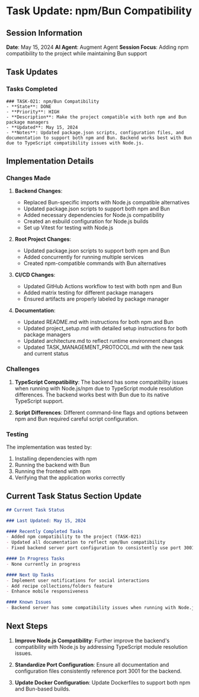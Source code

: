# Task Update: npm/Bun Compatibility

## Session Information

**Date**: May 15, 2024
**AI Agent**: Augment Agent
**Session Focus**: Adding npm compatibility to the project while maintaining Bun support

## Task Updates

### Tasks Completed

```
### TASK-021: npm/Bun Compatibility
- **State**: DONE
- **Priority**: HIGH
- **Description**: Make the project compatible with both npm and Bun package managers
- **Updated**: May 15, 2024
- **Notes**: Updated package.json scripts, configuration files, and documentation to support both npm and Bun. Backend works best with Bun due to TypeScript compatibility issues with Node.js.
```

## Implementation Details

### Changes Made

1. **Backend Changes**:
   - Replaced Bun-specific imports with Node.js compatible alternatives
   - Updated package.json scripts to support both npm and Bun
   - Added necessary dependencies for Node.js compatibility
   - Created an esbuild configuration for Node.js builds
   - Set up Vitest for testing with Node.js

2. **Root Project Changes**:
   - Updated package.json scripts to support both npm and Bun
   - Added concurrently for running multiple services
   - Created npm-compatible commands with Bun alternatives

3. **CI/CD Changes**:
   - Updated GitHub Actions workflow to test with both npm and Bun
   - Added matrix testing for different package managers
   - Ensured artifacts are properly labeled by package manager

4. **Documentation**:
   - Updated README.md with instructions for both npm and Bun
   - Updated project_setup.md with detailed setup instructions for both package managers
   - Updated architecture.md to reflect runtime environment changes
   - Updated TASK_MANAGEMENT_PROTOCOL.md with the new task and current status

### Challenges

1. **TypeScript Compatibility**: The backend has some compatibility issues when running with Node.js/npm due to TypeScript module resolution differences. The backend works best with Bun due to its native TypeScript support.

2. **Script Differences**: Different command-line flags and options between npm and Bun required careful script configuration.

### Testing

The implementation was tested by:
1. Installing dependencies with npm
2. Running the backend with Bun
3. Running the frontend with npm
4. Verifying that the application works correctly

## Current Task Status Section Update

```markdown
## Current Task Status

### Last Updated: May 15, 2024

#### Recently Completed Tasks
- Added npm compatibility to the project (TASK-021)
- Updated all documentation to reflect npm/Bun compatibility
- Fixed backend server port configuration to consistently use port 3001

#### In Progress Tasks
- None currently in progress

#### Next Up Tasks
- Implement user notifications for social interactions
- Add recipe collections/folders feature
- Enhance mobile responsiveness

#### Known Issues
- Backend server has some compatibility issues when running with Node.js/npm - currently works best with Bun
```

## Next Steps

1. **Improve Node.js Compatibility**: Further improve the backend's compatibility with Node.js by addressing TypeScript module resolution issues.

2. **Standardize Port Configuration**: Ensure all documentation and configuration files consistently reference port 3001 for the backend.

3. **Update Docker Configuration**: Update Dockerfiles to support both npm and Bun-based builds.
